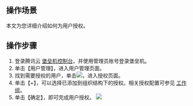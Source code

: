 ## 操作场景
本文为您详细介绍如何为用户授权。





## 操作步骤
1. 登录腾讯云 [堡垒机控制台](https://console.cloud.tencent.com/cds/dasb)，并使用管理员账号登录堡垒机。
2. 单击【用户管理】，进入用户管理页面。
3. 找到需要授权的用户，单击<img src=" https://main.qcloudimg.com/raw/7e8d57a243533f6fb3f16e395b97c6bd.png"  style="margin:0;">，进入授权页面。
4. 单击【+】，可以选择已添加到组织结构下的授权。相关授权配置可参见 [工作组](https://cloud.tencent.com/document/product/1025/41816)。
5. 单击【确定】，即可完成用户授权。
![](https://main.qcloudimg.com/raw/500f50fb82c81b04f854cf5ad9b97746.png)
